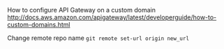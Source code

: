 How to configure API Gateway on a custom domain
http://docs.aws.amazon.com/apigateway/latest/developerguide/how-to-custom-domains.html

Change remote repo name
````git remote set-url origin new_url````

